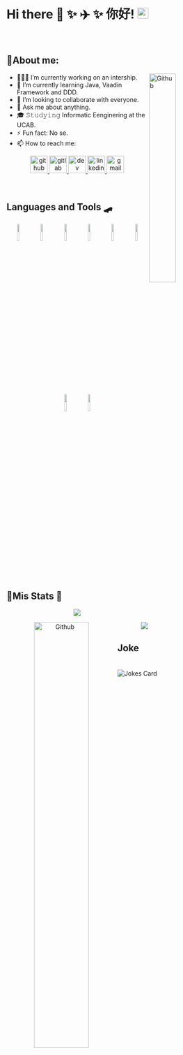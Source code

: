 # Hi there 👋 ✨ ✈️ ✨ 你好! <img src="https://media.giphy.com/media/hvRJCLFzcasrR4ia7z/giphy.gif?raw=true" width="25px">
<!--
 ![Header](../assets/assets/gif/header.gif?raw=true) -->

&nbsp;
## 🛫**About me:**

<img width="35%" align="right" alt="Github" src="https://media.giphy.com/media/l3E6IlIx5f9nVjd84/giphy.gif?raw=true">

- 👨🏽‍💻 I’m currently working on an intership.
- 🌱 I’m currently learning Java, Vaadin Framework and DDD.
- 👯 I’m looking to collaborate with everyone.
- 🤔 Ask me about anything.
- 🎓 𝚂𝚝𝚞𝚍𝚢𝚒𝚗𝚐 Informatic Eenginering at the UCAB.
- ⚡️ Fun fact: No se.
- 📫 How to reach me:

<p align="center">
  <a href="https://github.com/GerLC">
<img src='https://cdn.jsdelivr.net/npm/simple-icons@3.0.1/icons/github.svg?raw=true' alt='github' height='40'>
  </a>
   <a href="https://gitlab.com/GerLC">
<img src='https://cdn.jsdelivr.net/npm/simple-icons@3.0.1/icons/gitlab.svg?raw=true' alt='gitlab' height='40'>
  </a>
 <a href="https://dev.to/GerLC">
<img src='https://cdn.jsdelivr.net/npm/simple-icons@3.0.1/icons/dev-dot-to.svg?raw=true' alt='dev' height='40'>
  </a>
   <a href="https://www.linkedin.com/in/germán-li-b226661a0/">
<img src='https://cdn.jsdelivr.net/npm/simple-icons@3.0.1/icons/linkedin.svg?raw=true' alt='linkedin' height='40'>
  </a>
 <a href="mailto:gerstructura@gmail.com">
<img src='https://cdn.jsdelivr.net/npm/simple-icons@3.0.1/icons/gmail.svg?raw=true' alt='gmail' height='40'>
  </a>
</p>

 &nbsp;
 
## **Languages and Tools** 🛹 

<p align="center">
  <code><img width="10%" src="https://www.vectorlogo.zone/logos/java/java-ar21.svg"></code>
  <code><img width="10%" src="https://www.vectorlogo.zone/logos/springio/springio-ar21.svg"></code>
  <code><img width="10%" src="https://www.vectorlogo.zone/logos/python/python-ar21.svg"></code>
  <code><img width="10%" src="https://www.vectorlogo.zone/logos/djangoproject/djangoproject-ar21.svg"></code>
  <code><img width="10%" src="https://www.vectorlogo.zone/logos/w3_html5/w3_html5-ar21.svg"></code>
  <code><img width="10%" src="https://www.vectorlogo.zone/logos/netlifyapp_watercss/netlifyapp_watercss-ar21.svg"></code>
  <code><img width="10%" src="https://www.vectorlogo.zone/logos/javascript/javascript-ar21.svg"></code>
  <code><img width="10%" src="https://www.vectorlogo.zone/logos/angular/angular-ar21.svg"></code>  
</p>

&nbsp;

## 🛬**Mis Stats** 📝 

<p align="center">
<a href="https://github.com/anuraghazra/github-readme-stats">
  <img src="https://github-readme-stats.vercel.app/api?username=GerLC&show_icons=true&theme=synthwave&border_radius=10%&count_private=true&locale=es&raw=true"/>
</a>

<p align="center">
<img width="50%" align="left" alt="Github" src="https://github.githubassets.com/images/modules/profile/profile-first-issue-dark.svg?raw=true">
<a href="https://github.com/anuraghazra/convoychat">
  <img align="right" src="https://github-readme-stats.vercel.app/api/top-langs/?username=GerLC&layout=compact&theme=synthwave&&locale=es&border_radius=10%&count_private=true&raw=true"/>
</a>
 
 &nbsp;
 
 ## **Joke** 
 <img src="https://readme-jokes.vercel.app/api?theme=synthwave&border_radius=10%" alt="Jokes Card" />

